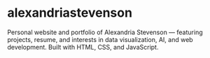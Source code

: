 # alexandriastevenson
Personal website and portfolio of Alexandria Stevenson — featuring projects, resume, and interests in data visualization, AI, and web development. Built with HTML, CSS, and JavaScript.
